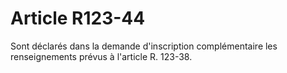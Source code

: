 # Article R123-44

Sont déclarés dans la demande d'inscription complémentaire les renseignements prévus à l'article R. 123-38.
